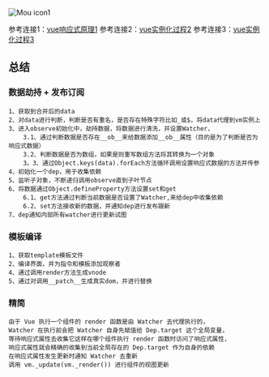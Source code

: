 ![Mou icon1](https://pic3.zhimg.com/80/v2-ee84f443fd3565fbf987974a7da5e2ee_720w.jpg)

参考连接1：[vue响应式原理1](https://www.cnblogs.com/gerry2019/p/12168481.html)
参考连接2：[vue实例化过程2](https://zhuanlan.zhihu.com/p/61915640)
参考连接3：[vue实例化过程3](https://juejin.cn/post/6844903479044112391)

## 总结

### 数据劫持 + 发布订阅

    1、获取到合并后的data
    2、对data进行判断，判断是否有重名，是否存在特殊字符比如_或$，将data代理到vm实例上
    3、进入observe初始化中，劫持数据，将数据进行清洗，并设置Watcher，
        3.1、通过判断数据是否存在__ob__来给数据添加__ob__属性（目的是为了判断是否为响应式数据）
        3.2、判断数据是否为数组，如果是则重写数组方法将其转换为一个对象
        3。3、通过Object.keys(data).forEach方法循环调用设置响应式数据的方法并传参
    4、初始化一个dep，用于收集依赖
    5、监听子对象，不断递归调用observe直到子叶节点
    6、将数据通过Object.defineProperty方法设置set和get
        6.1、get方法通过判断当前数据是否设置了Watcher,来给dep中收集依赖
        6.2、set方法接收新的数据，并通知dep进行发布跟新
    7、dep通知内部所有watcher进行更新试图

### 模板编译

    1、获取template模板文件
    2、编译界面，并为指令和模板添加观察者
    4、通过调用render方法生成vnode
    5、通过对调用__patch__生成真实dom，并进行替换

### 精简

    由于 Vue 执行一个组件的 render 函数是由 Watcher 去代理执行的，
    Watcher 在执行前会把 Watcher 自身先赋值给 Dep.target 这个全局变量，
    等待响应式属性去收集它这样在哪个组件执行 render 函数时访问了响应式属性，
    响应式属性就会精确的收集到当前全局存在的 Dep.target 作为自身的依赖
    在响应式属性发生更新时通知 Watcher 去重新
    调用 vm._update(vm._render()) 进行组件的视图更新


